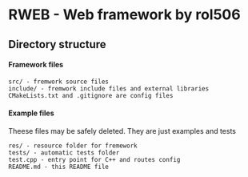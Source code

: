 # RWEB - Web framework by rol506

## Directory structure

#### Framework files
```
src/ - fremwork source files
include/ - fremwork include files and external libraries
CMakeLists.txt and .gitignore are config files
```

#### Example files
Theese files may be safely deleted. They are just examples and tests
```
res/ - resource folder for fremework
tests/ - automatic tests folder
test.cpp - entry point for C++ and routes config
README.md - this README file
```
